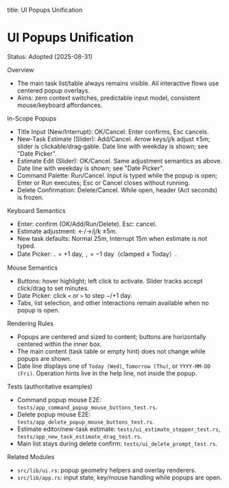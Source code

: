 title: UI Popups Unification

# UI Popups Unification

Status: Adopted (2025-08-31)

Overview
- The main task list/table always remains visible. All interactive flows use centered popup overlays.
- Aims: zero context switches, predictable input model, consistent mouse/keyboard affordances.

In-Scope Popups
- Title Input (New/Interrupt): OK/Cancel. Enter confirms, Esc cancels.
- New-Task Estimate (Slider): Add/Cancel. Arrow keys/j/k adjust ±5m; slider is clickable/drag‑gable. Date line with weekday is shown; see "Date Picker".
- Estimate Edit (Slider): OK/Cancel. Same adjustment semantics as above. Date line with weekday is shown; see "Date Picker".
- Command Palette: Run/Cancel. Input is typed while the popup is open; Enter or Run executes; Esc or Cancel closes without running.
- Delete Confirmation: Delete/Cancel. While open, header (Act seconds) is frozen.

Keyboard Semantics
- Enter: confirm (OK/Add/Run/Delete). Esc: cancel.
- Estimate adjustment: ←/→/j/k ±5m.
- New task defaults: Normal 25m, Interrupt 15m when estimate is not typed.
- Date Picker: `.` = +1 day, `,` = −1 day（clamped ≥ Today）.

Mouse Semantics
- Buttons: hover highlight; left click to activate. Slider tracks accept click/drag to set minutes.
- Date Picker: click `<` or `>` to step −/+1 day.
- Tabs, list selection, and other interactions remain available when no popup is open.

Rendering Rules
- Popups are centered and sized to content; buttons are horizontally centered within the inner box.
- The main content (task table or empty hint) does not change while popups are shown.
- Date line displays one of `Today (Wed)`, `Tomorrow (Thu)`, or `YYYY-MM-DD (Fri)`. Operation hints live in the help line, not inside the popup.

Tests (authoritative examples)
- Command popup mouse E2E: `tests/app_command_popup_mouse_buttons_test.rs`.
- Delete popup mouse E2E: `tests/app_delete_popup_mouse_buttons_test.rs`.
- Estimate editor/new-task estimate: `tests/ui_estimate_stepper_test.rs`, `tests/app_new_task_estimate_drag_test.rs`.
- Main list stays during delete confirm: `tests/ui_delete_prompt_test.rs`.

Related Modules
- `src/lib/ui.rs`: popup geometry helpers and overlay renderers.
- `src/lib/app.rs`: input state, key/mouse handling while popups are open.
